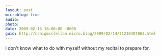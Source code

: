 ```yaml
---
layout: post
microblog: true
audio: 
photo: 
date: 2009-02-13 18:00:00 -0600
guid: http://craigmcclellan.micro.blog/2009/02/14/t1210487063.html
---
```

I don't know what to do with myself without my recital to prepare for.
